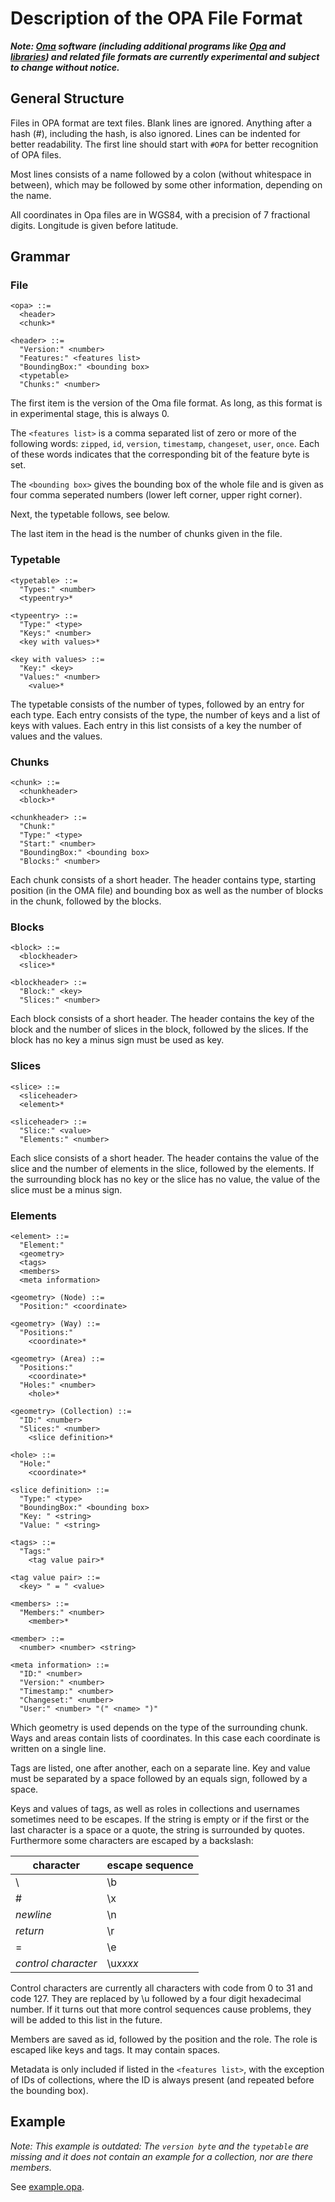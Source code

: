 # Description of the OPA File Format

***Note: [Oma](https://github.com/kumakyoo42/Oma) software (including
additional programs like [Opa](https://github.com/kumakyoo42/Opa) and
[libraries](https://github.com/kumakyoo42/OmaLibJava)) and related
file formats are currently experimental and subject to change without
notice.***

## General Structure

Files in OPA format are text files. Blank lines are ignored. Anything
after a hash (#), including the hash, is also ignored. Lines can be
indented for better readability. The first line should start with
`#OPA` for better recognition of OPA files.

Most lines consists of a name followed by a colon
(without whitespace in between), which may be followed by some other
information, depending on the name.

All coordinates in Opa files are in WGS84, with a precision of 7
fractional digits. Longitude is given before latitude.

## Grammar

### File

    <opa> ::=
      <header>
      <chunk>*

    <header> ::=
      "Version:" <number>
      "Features:" <features list>
      "BoundingBox:" <bounding box>
      <typetable>
      "Chunks:" <number>

The first item is the version of the Oma file format. As long, as this
format is in experimental stage, this is always 0.

The `<features list>` is a comma separated list of zero or more of the
following words: `zipped`, `id`, `version`, `timestamp`, `changeset`,
`user`, `once`. Each of these words indicates that the corresponding
bit of the feature byte is set.

The `<bounding box>` gives the bounding box of the whole file and is
given as four comma seperated numbers (lower left corner, upper right
corner).

Next, the typetable follows, see below.

The last item in the head is the number of chunks given in the file.

### Typetable

    <typetable> ::=
      "Types:" <number>
      <typeentry>*

    <typeentry> ::=
      "Type:" <type>
      "Keys:" <number>
      <key with values>*

    <key with values> ::=
      "Key:" <key>
      "Values:" <number>
        <value>*

The typetable consists of the number of types, followed by an entry
for each type. Each entry consists of the type, the number of keys and
a list of keys with values. Each entry in this list consists of a key
the number of values and the values.

### Chunks

    <chunk> ::=
      <chunkheader>
      <block>*

    <chunkheader> ::=
      "Chunk:"
      "Type:" <type>
      "Start:" <number>
      "BoundingBox:" <bounding box>
      "Blocks:" <number>

Each chunk consists of a short header. The header contains type,
starting position (in the OMA file) and bounding box as well as the
number of blocks in the chunk, followed by the blocks.

### Blocks

    <block> ::=
      <blockheader>
      <slice>*

    <blockheader> ::=
      "Block:" <key>
      "Slices:" <number>

Each block consists of a short header. The header contains the key of
the block and the number of slices in the block, followed by the
slices. If the block has no key a minus sign must be used as key.

### Slices

    <slice> ::=
      <sliceheader>
      <element>*

    <sliceheader> ::=
      "Slice:" <value>
      "Elements:" <number>

Each slice consists of a short header. The header contains the value
of the slice and the number of elements in the slice, followed by the
elements. If the surrounding block has no key or the slice has no
value, the value of the slice must be a minus sign.

### Elements

    <element> ::=
      "Element:"
      <geometry>
      <tags>
      <members>
      <meta information>

    <geometry> (Node) ::=
      "Position:" <coordinate>

    <geometry> (Way) ::=
      "Positions:"
        <coordinate>*

    <geometry> (Area) ::=
      "Positions:"
        <coordinate>*
      "Holes:" <number>
        <hole>*

    <geometry> (Collection) ::=
      "ID:" <number>
      "Slices:" <number>
        <slice definition>*

    <hole> ::=
      "Hole:"
        <coordinate>*

    <slice definition> ::=
      "Type:" <type>
      "BoundingBox:" <bounding box>
      "Key: " <string>
      "Value: " <string>

    <tags> ::=
      "Tags:"
        <tag value pair>*

    <tag value pair> ::=
      <key> " = " <value>

    <members> ::=
      "Members:" <number>
        <member>*

    <member> ::=
      <number> <number> <string>

    <meta information> ::=
      "ID:" <number>
      "Version:" <number>
      "Timestamp:" <number>
      "Changeset:" <number>
      "User:" <number> "(" <name> ")"

Which geometry is used depends on the type of the surrounding chunk.
Ways and areas contain lists of coordinates. In this case each
coordinate is written on a single line.

Tags are listed, one after another, each on a separate line. Key and
value must be separated by a space followed by an equals sign,
followed by a space.

Keys and values of tags, as well as roles in collections and usernames
sometimes need to be escapes. If the string is empty or if the first
or the last character is a space or a quote, the string is surrounded
by quotes. Furthermore some characters are escaped by a backslash:

| character           | escape sequence |
| ------------------- | --------------- |
| \                   | \\b             |
| #                   | \\x             |
| *newline*           | \\n             |
| *return*            | \\r             |
| =                   | \\e             |
| *control character* | \\u*xxxx*       |

Control characters are currently all characters with code from 0 to 31
and code 127. They are replaced by \\u followed by a four digit
hexadecimal number. If it turns out that more control sequences cause
problems, they will be added to this list in the future.

Members are saved as id, followed by the position and the role. The
role is escaped like keys and tags. It may contain spaces.

Metadata is only included if listed in the `<features list>`, with the
exception of IDs of collections, where the ID is always present (and
repeated before the bounding box).

## Example

*Note: This example is outdated: The `version byte` and the
`typetable` are missing and it does not contain an example for a
collection, nor are there members.*

See [example.opa](/example.opa).
